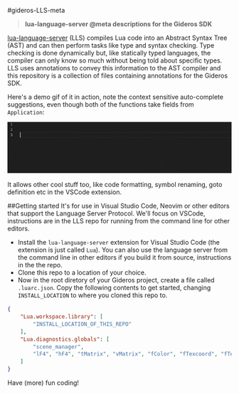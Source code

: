 #gideros-LLS-meta
>**lua-language-server @meta descriptions for the Gideros SDK**

[lua-language-server](https://github.com/sumneko/lua-language-server) (LLS) compiles Lua code into an Abstract Syntax Tree (AST) and can then perform tasks like type and syntax checking. Type checking is done dynamically but, like statically typed languages, the compiler can only know so much without being told about specific types. LLS uses annotations to convey this information to the AST compiler and this repository is a collection of files containing annotations for the Gideros SDK.

Here's a demo gif of it in action, note the context sensitive auto-complete suggestions, even though both of the functions take fields from `Application`:

![demo](demo.gif)

It allows other cool stuff too, like code formatting, symbol renaming, goto definition etc in the VSCode extension.

##Getting started
It's for use in Visual Studio Code, Neovim or other editors that support the Language Server Protocol. We'll focus on VSCode, instructions are in the LLS repo for running from the command line for other editors.
- Install the `lua-language-server` extension for Visual Studio Code (the extension is just called `Lua`). You can also use the language server from the command line in other editors if you build it from source, instructions in the the repo.
- Clone this repo to a location of your choice.
- Now in the root diretory of your Gideros project, create a file called `.luarc.json`. Copy the following contents to get started, changing `INSTALL_LOCATION` to where you cloned this repo to.
```json
{
    "Lua.workspace.library": [
        "INSTALL_LOCATION_OF_THIS_REPO"
    ],
    "Lua.diagnostics.globals": [
        "scene_manager",
        "lF4", "hF4", "tMatrix", "vMatrix", "fColor", "fTexcoord", "fTexture", "texture2D", "discard"
    ]
}
```

Have (more) fun coding!
